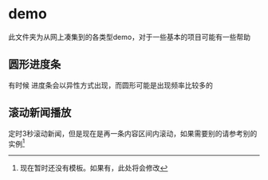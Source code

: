 # demo

此文件夹为从网上凑集到的各类型demo，对于一些基本的项目可能有一些帮助



## 圆形进度条

有时候 进度条会以异性方式出现，而圆形可能是出现频率比较多的





## 滚动新闻播放

定时3秒滚动新闻，但是现在是再一条内容区间内滚动，如果需要别的请参考别的实例[^修改1]

[^修改1]: 现在暂时还没有模板。如果有，此处将会修改 

